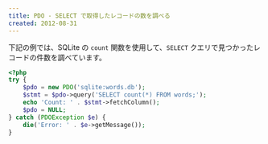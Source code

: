 ```yaml
---
title: PDO - SELECT で取得したレコードの数を調べる
created: 2012-08-31
---
```


下記の例では、SQLite の `count` 関数を使用して、`SELECT` クエリで見つかったレコードの件数を調べています。

~~~ php
<?php
try {
    $pdo = new PDO('sqlite:words.db');
    $stmt = $pdo->query('SELECT count(*) FROM words;');
    echo 'Count: ' . $stmt->fetchColumn();
    $pdo = NULL;
} catch (PDOException $e) {
    die('Error: ' . $e->getMessage());
}
~~~

